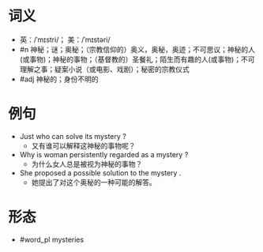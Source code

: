 # 词义
- 英：/ˈmɪstri/； 美：/ˈmɪstəri/
- #n 神秘；谜；奥秘；（宗教信仰的）奥义，奥秘，奥迹；不可思议；神秘的人(或事物)；神秘的事物；（基督教的）圣餐礼；陌生而有趣的人(或事物)；不可理解之事；疑案小说（或电影、戏剧）；秘密的宗教仪式
- #adj 神秘的；身份不明的
# 例句
- Just who can solve its mystery ?
	- 又有谁可以解释这神秘的事物呢？
- Why is woman persistently regarded as a mystery ?
	- 为什么女人总是被视为神秘的事物？
- She proposed a possible solution to the mystery .
	- 她提出了对这个奥秘的一种可能的解答。
# 形态
- #word_pl mysteries
